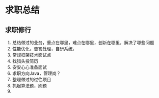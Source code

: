 # 求职总结

## 求职修行
1. 总结做过的业务，重点在哪里，难点在哪里，创新在哪里，解决了哪些问题
2. 性能优化，告警处理，自研系统，
3. 常规框架技术面试点
4. 找猎头投简历
5. 安安心心准备面试
6. 求职方向Java，管理岗？
7. 整理做过的过往项目
8. 抓起算法题，刷题
9. 









